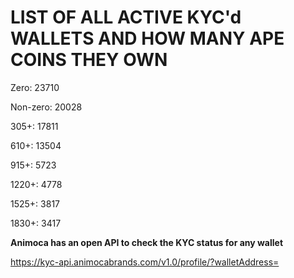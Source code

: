 # LIST OF ALL ACTIVE KYC'd WALLETS AND HOW MANY APE COINS THEY OWN

Zero: 23710

Non-zero: 20028

305+: 17811

610+: 13504

915+: 5723

1220+: 4778

1525+: 3817

1830+: 3417

**Animoca has an open API to check the KYC status for any wallet**

https://kyc-api.animocabrands.com/v1.0/profile/?walletAddress=